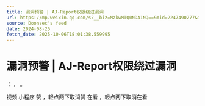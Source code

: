 ```yaml
---
title: 漏洞预警 | AJ-Report权限绕过漏洞
url: https://mp.weixin.qq.com/s?__biz=MzkwMTQ0NDA1NQ==&mid=2247490277&idx=3&sn=2d4392fa4866c84713ec3dca2858165a
source: Doonsec's feed
date: 2024-08-25
fetch_date: 2025-10-06T18:01:38.559995
---
```


# 漏洞预警 | AJ-Report权限绕过漏洞

：
，
。

视频
小程序
赞
，轻点两下取消赞
在看
，轻点两下取消在看